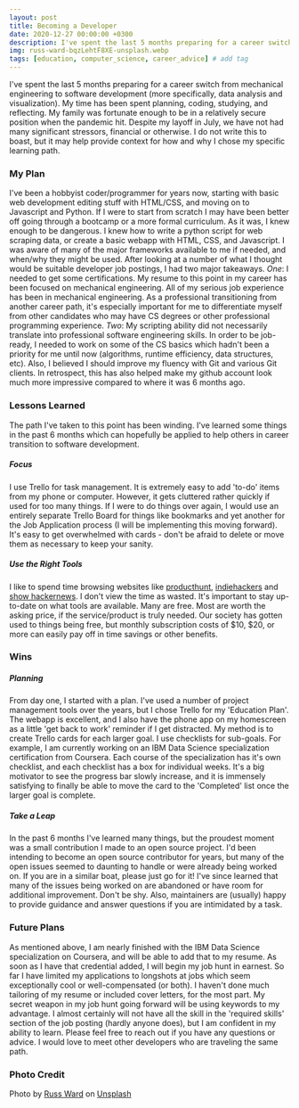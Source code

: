 ```yaml
---
layout: post
title: Becoming a Developer
date: 2020-12-27 00:00:00 +0300
description: I've spent the last 5 months preparing for a career switch. Here are all the things I've learned, and have planned.
img: russ-ward-bqzLehtF8XE-unsplash.webp
tags: [education, computer_science, career_advice] # add tag
---
```


I've spent the last 5 months preparing for a career switch from mechanical engineering to software development (more specifically, data analysis and visualization). My time has been spent planning, coding, studying, and reflecting. 
My family was fortunate enough to be in a relatively secure position when the pandemic hit. Despite my layoff in July, we have not had many significant stressors, financial or otherwise. I do not write this to boast, but it may help provide context for how and why I chose my specific learning path.

### My Plan
I've been a hobbyist coder/programmer for years now, starting with basic web development editing stuff with HTML/CSS, and moving on to Javascript and Python. If I were to start from scratch I may have been better off going through a bootcamp or a more formal curriculum. As it was, I knew enough to be dangerous. I knew how to write a python script for web scraping data, or create a basic webapp with HTML, CSS, and Javascript. I was aware of many of the major frameworks available to me if needed, and when/why they might be used. After looking at a number of what I thought would be suitable developer job postings, I had two major takeaways. 
_One_: I needed to get some certifications. My resume to this point in my career has been focused on mechanical engineering. All of my serious job experience has been in mechanical engineering. As a professional transitioning from another career path, it's especially important for me to differentiate myself from other candidates who may have CS degrees or other professional programming experience.
_Two_: My scripting ability did not necessarily translate into professional software engineering skills. In order to be job-ready, I needed to work on some of the CS basics which hadn't been a priority for me until now (algorithms, runtime efficiency, data structures, etc). Also, I believed I should improve my fluency with Git and various Git clients. In retrospect, this has also helped make my github account look much more impressive compared to where it was 6 months ago. 

### Lessons Learned
The path I've taken to this point has been winding. I've learned some things in the past 6 months which can hopefully be applied to help others in career transition to software development.
##### Focus
I use Trello for task management. It is extremely easy to add 'to-do' items from my phone or computer. However, it gets cluttered rather quickly if used for too many things. If I were to do things over again, I would use an entirely separate Trello Board for things like bookmarks and yet another for the Job Application process (I will be implementing this moving forward). It's easy to get overwhelmed with cards - don't be afraid to delete or move them as necessary to keep your sanity.
##### Use the Right Tools
I like to spend time browsing websites like [producthunt](https://www.producthunt.com/), [indiehackers](https://www.indiehackers.com/) and [show hackernews](https://news.ycombinator.com/show). I don't view the time as wasted. It's important to stay up-to-date on what tools are available. Many are free. Most are worth the asking price, if the service/product is truly needed. Our society has gotten used to things being free, but monthly subscription costs of $10, $20, or more can easily pay off in time savings or other benefits. 

### Wins

##### Planning
From day one, I started with a plan. I've used a number of project management tools over the years, but I chose Trello for my 'Education Plan'. The webapp is excellent, and I also have the phone app on my homescreen as a little 'get back to work' reminder if I get distracted. 
My method is to create Trello cards for each larger goal. I use checklists for sub-goals. For example, I am currently working on an IBM Data Science specialization certification from Coursera. Each course of the specialization has it's own checklist, and each checklist has a box for individual weeks. It's a big motivator to see the progress bar slowly increase, and it is immensely satisfying to finally be able to move the card to the 'Completed' list once the larger goal is complete. 
##### Take a Leap
In the past 6 months I've learned many things, but the proudest moment was a small contribution I made to an open source project. I'd been intending to become an open source contributor for years, but many of the open issues seemed to daunting to handle or were already being worked on. If you are in a similar boat, please just go for it! I've since learned that many of the issues being worked on are abandoned or have room for additional improvement. Don't be shy. Also, maintainers are (usually) happy to provide guidance and answer questions if you are intimidated by a task. 

### Future Plans
As mentioned above, I am nearly finished with the IBM Data Science specialization on Coursera, and will be able to add that to my resume. As soon as I have that credential added, I will begin my job hunt in earnest. So far I have limited my applications to longshots at jobs which seem exceptionally cool or well-compensated (or both). I haven't done much tailoring of my resume or included cover letters, for the most part. My secret weapon in my job hunt going forward will be using keywords to my advantage. I almost certainly will not have all the skill in the 'required skills' section of the job posting (hardly anyone does), but I am confident in my ability to learn. 
Please feel free to reach out if you have any questions or advice. I would love to meet other developers who are traveling the same path. 


### Photo Credit

Photo by [Russ Ward](https://unsplash.com/@rssemfam?utm_source=unsplash&amp;utm_medium=referral&amp;utm_content=creditCopyText) on [Unsplash](https://unsplash.com/s/photos/blank?utm_source=unsplash&amp;utm_medium=referral&amp;utm_content=creditCopyText)
